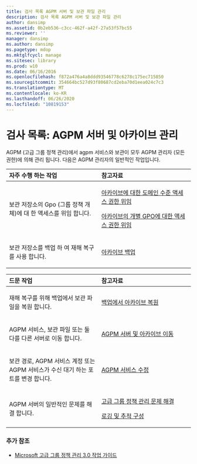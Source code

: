 ```yaml
---
title: 검사 목록 AGPM 서버 및 보관 파일 관리
description: 검사 목록 AGPM 서버 및 보관 파일 관리
author: dansimp
ms.assetid: 0b2eb536-c3cc-462f-a42f-27a53f57bc55
ms.reviewer: ''
manager: dansimp
ms.author: dansimp
ms.pagetype: mdop
ms.mktglfcycl: manage
ms.sitesec: library
ms.prod: w10
ms.date: 06/16/2016
ms.openlocfilehash: f872a476a4a8ddd93546778c6278c175ec715850
ms.sourcegitcommit: 354664bc527d93f80687cd2eba70d1eea024c7c3
ms.translationtype: MT
ms.contentlocale: ko-KR
ms.lasthandoff: 06/26/2020
ms.locfileid: "10819153"
---
```

# 검사 목록: AGPM 서버 및 아카이브 관리


AGPM (고급 그룹 정책 관리)에서 agpm 서비스와 보관이 모두 AGPM 관리자 (모든 권한)에 의해 관리 됩니다. 다음은 AGPM 관리자의 일반적인 작업입니다.

<table>
<colgroup>
<col width="50%" />
<col width="50%" />
</colgroup>
<thead>
<tr class="header">
<th align="left">자주 수행 하는 작업</th>
<th align="left">참고자료</th>
</tr>
</thead>
<tbody>
<tr class="odd">
<td align="left"><p>보관 저장소의 Gpo (그룹 정책 개체)에 대 한 액세스를 위임 합니다.</p></td>
<td align="left"><p><a href="delegate-domain-level-access-to-the-archive-agpm30ops.md" data-raw-source="[Delegate Domain-Level Access to the Archive](delegate-domain-level-access-to-the-archive-agpm30ops.md)">아카이브에 대한 도메인 수준 액세스 권한 위임</a></p>
<p><a href="delegate-access-to-an-individual-gpo-in-the-archive-agpm30ops.md" data-raw-source="[Delegate Access to an Individual GPO in the Archive](delegate-access-to-an-individual-gpo-in-the-archive-agpm30ops.md)">아카이브의 개별 GPO에 대한 액세스 권한 위임</a></p></td>
</tr>
<tr class="even">
<td align="left"><p>보관 저장소를 백업 하 여 재해 복구를 사용 합니다.</p></td>
<td align="left"><p><a href="back-up-the-archive.md" data-raw-source="[Back Up the Archive](back-up-the-archive.md)">아카이브 백업</a></p></td>
</tr>
</tbody>
</table>

 

<table>
<colgroup>
<col width="50%" />
<col width="50%" />
</colgroup>
<thead>
<tr class="header">
<th align="left">드문 작업</th>
<th align="left">참고자료</th>
</tr>
</thead>
<tbody>
<tr class="odd">
<td align="left"><p>재해 복구를 위해 백업에서 보관 파일을 복원 합니다.</p></td>
<td align="left"><p><a href="restore-the-archive-from-a-backup.md" data-raw-source="[Restore the Archive from a Backup](restore-the-archive-from-a-backup.md)">백업에서 아카이브 복원</a></p></td>
</tr>
<tr class="even">
<td align="left"><p>AGPM 서비스, 보관 파일 또는 둘 다를 다른 서버로 이동 합니다.</p></td>
<td align="left"><p><a href="move-the-agpm-server-and-the-archive.md" data-raw-source="[Move the AGPM Server and the Archive](move-the-agpm-server-and-the-archive.md)">AGPM 서버 및 아카이브 이동</a></p></td>
</tr>
<tr class="odd">
<td align="left"><p>보관 경로, AGPM 서비스 계정 또는 AGPM 서비스가 수신 대기 하는 포트를 변경 합니다.</p></td>
<td align="left"><p><a href="modify-the-agpm-service-agpm30ops.md" data-raw-source="[Modify the AGPM Service](modify-the-agpm-service-agpm30ops.md)">AGPM 서비스 수정</a></p></td>
</tr>
<tr class="even">
<td align="left"><p>AGPM 서버의 일반적인 문제를 해결 합니다.</p></td>
<td align="left"><p><a href="troubleshooting-advanced-group-policy-management-agpm30ops.md" data-raw-source="[Troubleshooting Advanced Group Policy Management](troubleshooting-advanced-group-policy-management-agpm30ops.md)">고급 그룹 정책 관리 문제 해결</a></p>
<p><a href="configure-logging-and-tracing-agpm30ops.md" data-raw-source="[Configure Logging and Tracing](configure-logging-and-tracing-agpm30ops.md)">로깅 및 추적 구성</a></p></td>
</tr>
</tbody>
</table>

 

### 추가 참조

-   [Microsoft 고급 그룹 정책 관리 3.0 작업 가이드](operations-guide-for-microsoft-advanced-group-policy-management-30-agpm30ops.md)

 

 





